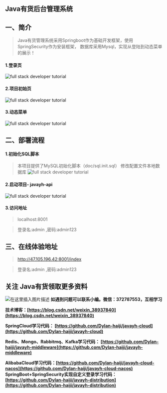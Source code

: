 ##  Java有货后台管理系统

## 一、简介
> Java有货管理系统采用Springboot作为基础开发框架，使用SpringSecurity作为安装框架，
数据库采用Mysql，实现从登陆到动态菜单的展示！
#### 1.登录页
![full stack developer tutorial](doc/img/login.png)
#### 2.项目初始页
![full stack developer tutorial](doc/img/cs.png)
#### 3.动态菜单
![full stack developer tutorial](doc/img/meun.png)

## 二、部署流程
#### 1.初始化SQL脚本
> 本项目提供了MySQL初始化脚本（doc/sql.init.sql）
> 修改配置文件本地数据库
![full stack developer tutorial](doc/img/add.png)
#### 2.启动项目- javayh-api
![full stack developer tutorial](doc/img/start.png)
#### 3.访问地址
>localhost:8001

>登录名:admin ,密码:admin123

## 三、在线体验地址
>http://47.105.196.42:8001/index

>登录名:admin ,密码:admin123



## 关注 Java有货领取更多资料
![在这里插入图片描述](https://img-blog.csdnimg.cn/20191112104505246.jpg)
**如遇到问题可以联系小编。微信：372787553，互相学习**

**技术博客：[https://blog.csdn.net/weixin_38937840](https://blog.csdn.net/weixin_38937840)**

**SpringCloud学习代码： [https://github.com/Dylan-haiji/javayh-cloud](https://github.com/Dylan-haiji/javayh-cloud)**

**Redis、Mongo、Rabbitmq、Kafka学习代码： [https://github.com/Dylan-haiji/javayh-middleware](https://github.com/Dylan-haiji/javayh-middleware)**

**AlibabaCloud学习代码：[https://github.com/Dylan-haiji/javayh-cloud-nacos](https://github.com/Dylan-haiji/javayh-cloud-nacos)**
**SpringBoot+SpringSecurity实现自定义登录学习代码：[https://github.com/Dylan-haiji/javayh-distribution](https://github.com/Dylan-haiji/javayh-distribution)**

